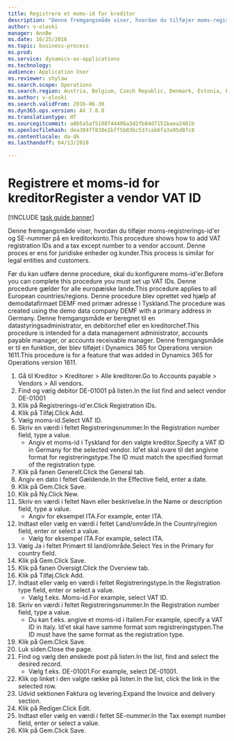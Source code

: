 ```yaml
--- 
title: Registrere et moms-id for kreditor
description: "Denne fremgangsmåde viser, hvordan du tilføjer moms-registrerings-id'er og SE-nummer på en kreditorkonto."
author: v-oloski
manager: AnnBe
ms.date: 10/25/2016
ms.topic: business-process
ms.prod: 
ms.service: dynamics-ax-applications
ms.technology: 
audience: Application User
ms.reviewer: shylaw
ms.search.scope: Operations
ms.search.region: Austria, Belgium, Czech Republic, Denmark, Estonia, Finland, France, Germany, Hungary, Ireland, Italy, Latvia, Lithuania, Netherlands, Poland, Spain, Sweden, United Kingdom
ms.author: v-oloski
ms.search.validFrom: 2016-06-30
ms.dyn365.ops.version: AX 7.0.0
ms.translationtype: HT
ms.sourcegitcommit: a8b5a5af5108744406a3d2fb84d7151baea2481b
ms.openlocfilehash: dea384ff838e1bff5b83bc537cab6fa3a95d87c8
ms.contentlocale: da-dk
ms.lasthandoff: 04/13/2018

---
```

# <a name="register-a-vendor-vat-id"></a><span data-ttu-id="326fa-103">Registrere et moms-id for kreditor</span><span class="sxs-lookup"><span data-stu-id="326fa-103">Register a vendor VAT ID</span></span>

[!INCLUDE [task guide banner](../../includes/task-guide-banner.md)]

<span data-ttu-id="326fa-104">Denne fremgangsmåde viser, hvordan du tilføjer moms-registrerings-id'er og SE-nummer på en kreditorkonto.</span><span class="sxs-lookup"><span data-stu-id="326fa-104">This procedure shows how to add VAT registration IDs and a tax except number to a vendor account.</span></span> <span data-ttu-id="326fa-105">Denne proces er ens for juridiske enheder og kunder.</span><span class="sxs-lookup"><span data-stu-id="326fa-105">This process is similar for legal entities and customers.</span></span> 

<span data-ttu-id="326fa-106">Før du kan udføre denne procedure, skal du konfigurere moms-id'er.</span><span class="sxs-lookup"><span data-stu-id="326fa-106">Before you can complete this procedure you must set up VAT IDs.</span></span> <span data-ttu-id="326fa-107">Denne procedure gælder for alle europæiske lande.</span><span class="sxs-lookup"><span data-stu-id="326fa-107">This procedure applies to all European countries/regions.</span></span> <span data-ttu-id="326fa-108">Denne procedure blev oprettet ved hjælp af demodatafirmaet DEMF med primær adresse i Tyskland.</span><span class="sxs-lookup"><span data-stu-id="326fa-108">The procedure was created using the demo data company DEMF with a primary address in Germany.</span></span> <span data-ttu-id="326fa-109">Denne fremgangsmåde er beregnet til en datastyringsadministrator, en debitorchef eller en kreditorchef.</span><span class="sxs-lookup"><span data-stu-id="326fa-109">This procedure is intended for a data management administrator, accounts payable manager, or accounts receivable manager.</span></span> <span data-ttu-id="326fa-110">Denne fremgangsmåde er til en funktion, der blev tilføjet i Dynamics 365 for Operations version 1611.</span><span class="sxs-lookup"><span data-stu-id="326fa-110">This procedure is for a feature that was added in Dynamics 365 for Operations version 1611.</span></span>

1. <span data-ttu-id="326fa-111">Gå til Kreditor > Kreditorer > Alle kreditorer.</span><span class="sxs-lookup"><span data-stu-id="326fa-111">Go to Accounts payable > Vendors > All vendors.</span></span>
2. <span data-ttu-id="326fa-112">Find og vælg debitor DE-01001 på listen.</span><span class="sxs-lookup"><span data-stu-id="326fa-112">In the list find and select vendor DE-01001</span></span>
3. <span data-ttu-id="326fa-113">Klik på Registrerings-id'er.</span><span class="sxs-lookup"><span data-stu-id="326fa-113">Click Registration IDs.</span></span>
4. <span data-ttu-id="326fa-114">Klik på Tilføj.</span><span class="sxs-lookup"><span data-stu-id="326fa-114">Click Add.</span></span>
5. <span data-ttu-id="326fa-115">Vælg moms-id.</span><span class="sxs-lookup"><span data-stu-id="326fa-115">Select VAT ID.</span></span>
6. <span data-ttu-id="326fa-116">Skriv en værdi i feltet Registreringsnummer.</span><span class="sxs-lookup"><span data-stu-id="326fa-116">In the Registration number field, type a value.</span></span>
    * <span data-ttu-id="326fa-117">Angiv et moms-id i Tyskland for den valgte kreditor.</span><span class="sxs-lookup"><span data-stu-id="326fa-117">Specify a VAT ID in Germany for the selected vendor.</span></span> <span data-ttu-id="326fa-118">Id'et skal svare til det angivne format for registreringstype.</span><span class="sxs-lookup"><span data-stu-id="326fa-118">The ID must match the specified format of the registration type.</span></span>  
7. <span data-ttu-id="326fa-119">Klik på fanen Generelt.</span><span class="sxs-lookup"><span data-stu-id="326fa-119">Click the General tab.</span></span>
8. <span data-ttu-id="326fa-120">Angiv en dato i feltet Gældende.</span><span class="sxs-lookup"><span data-stu-id="326fa-120">In the Effective field, enter a date.</span></span>
9. <span data-ttu-id="326fa-121">Klik på Gem.</span><span class="sxs-lookup"><span data-stu-id="326fa-121">Click Save.</span></span>
10. <span data-ttu-id="326fa-122">Klik på Ny.</span><span class="sxs-lookup"><span data-stu-id="326fa-122">Click New.</span></span>
11. <span data-ttu-id="326fa-123">Skriv en værdi i feltet Navn eller beskrivelse.</span><span class="sxs-lookup"><span data-stu-id="326fa-123">In the Name or description field, type a value.</span></span>
    * <span data-ttu-id="326fa-124">Angiv for eksempel ITA.</span><span class="sxs-lookup"><span data-stu-id="326fa-124">For example, enter ITA.</span></span>  
12. <span data-ttu-id="326fa-125">Indtast eller vælg en værdi i feltet Land/område.</span><span class="sxs-lookup"><span data-stu-id="326fa-125">In the Country/region field, enter or select a value.</span></span>
    * <span data-ttu-id="326fa-126">Vælg for eksempel ITA.</span><span class="sxs-lookup"><span data-stu-id="326fa-126">For example, select ITA.</span></span>  
13. <span data-ttu-id="326fa-127">Vælg Ja i feltet Primært til land/område.</span><span class="sxs-lookup"><span data-stu-id="326fa-127">Select Yes in the Primary for country field.</span></span>
14. <span data-ttu-id="326fa-128">Klik på Gem.</span><span class="sxs-lookup"><span data-stu-id="326fa-128">Click Save.</span></span>
15. <span data-ttu-id="326fa-129">Klik på fanen Oversigt.</span><span class="sxs-lookup"><span data-stu-id="326fa-129">Click the Overview tab.</span></span>
16. <span data-ttu-id="326fa-130">Klik på Tilføj.</span><span class="sxs-lookup"><span data-stu-id="326fa-130">Click Add.</span></span>
17. <span data-ttu-id="326fa-131">Indtast eller vælg en værdi i feltet Registreringstype.</span><span class="sxs-lookup"><span data-stu-id="326fa-131">In the Registration type field, enter or select a value.</span></span>
    * <span data-ttu-id="326fa-132">Vælg f.eks. Moms-id.</span><span class="sxs-lookup"><span data-stu-id="326fa-132">For example, select VAT ID.</span></span>  
18. <span data-ttu-id="326fa-133">Skriv en værdi i feltet Registreringsnummer.</span><span class="sxs-lookup"><span data-stu-id="326fa-133">In the Registration number field, type a value.</span></span>
    * <span data-ttu-id="326fa-134">Du kan f.eks. angive et moms-id i Italien.</span><span class="sxs-lookup"><span data-stu-id="326fa-134">For example, specify a VAT ID in Italy.</span></span>  <span data-ttu-id="326fa-135">Id'et skal have samme format som registreringstypen.</span><span class="sxs-lookup"><span data-stu-id="326fa-135">The ID must have the same format as the registration type.</span></span>  
19. <span data-ttu-id="326fa-136">Klik på Gem.</span><span class="sxs-lookup"><span data-stu-id="326fa-136">Click Save.</span></span>
20. <span data-ttu-id="326fa-137">Luk siden.</span><span class="sxs-lookup"><span data-stu-id="326fa-137">Close the page.</span></span>
21. <span data-ttu-id="326fa-138">Find og vælg den ønskede post på listen.</span><span class="sxs-lookup"><span data-stu-id="326fa-138">In the list, find and select the desired record.</span></span>
    * <span data-ttu-id="326fa-139">Vælg f.eks. DE-01001.</span><span class="sxs-lookup"><span data-stu-id="326fa-139">For example, select DE-01001.</span></span>  
22. <span data-ttu-id="326fa-140">Klik op linket i den valgte række på listen.</span><span class="sxs-lookup"><span data-stu-id="326fa-140">In the list, click the link in the selected row.</span></span>
23. <span data-ttu-id="326fa-141">Udvid sektionen Faktura og levering.</span><span class="sxs-lookup"><span data-stu-id="326fa-141">Expand the Invoice and delivery section.</span></span>
24. <span data-ttu-id="326fa-142">Klik på Rediger.</span><span class="sxs-lookup"><span data-stu-id="326fa-142">Click Edit.</span></span>
25. <span data-ttu-id="326fa-143">Indtast eller vælg en værdi i feltet SE-nummer.</span><span class="sxs-lookup"><span data-stu-id="326fa-143">In the Tax exempt number field, enter or select a value.</span></span>
26. <span data-ttu-id="326fa-144">Klik på Gem.</span><span class="sxs-lookup"><span data-stu-id="326fa-144">Click Save.</span></span>


